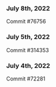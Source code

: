 ### July 8th, 2022

Commit #76756

### July 5th, 2022

Commit #314353


### July 4th, 2022

Commit #72281
